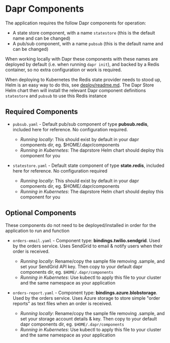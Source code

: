 # Dapr Components

The application requires the follow Dapr components for operation:

- A state store component, with a name `statestore` (this is the default name and can be changed)
- A pub/sub component, with a name `pubsub` (this is the default name and can be changed)

When working locally with Dapr these components with these names are deployed by default (i.e. when running `dapr init`), and backed by a Redis container, so no extra configuration or work is required.

When deploying to Kubernetes the Redis state provider needs to stood up, Helm is an easy way to do this, see [deploy/readme.md](../deploy/readme.md). The Dapr Store Helm chart then will install the relevant Dapr component definitions `statestore` and `pubsub` to use this Redis instance

## Required Components

- `pubsub.yaml` - Default pub/sub component of type **pubsub.redis**, included here for reference. No configuration required.

  - _Running locally_: This should exist by default in your dapr components dir, eg. $HOME/.dapr/components
  - _Running in Kubernetes_: The daprstore Helm chart should deploy this component for you

- `statestore.yaml` - Default state component of type **state.redis**, included here for reference. No configuration required

  - _Running locally_: This should exist by default in your dapr components dir, eg. $HOME/.dapr/components
  - _Running in Kubernetes_: The daprstore Helm chart should deploy this component for you

## Optional Components

These components do not need to be deployed/installed in order for the application to run and function

- `orders-email.yaml` - Component type: **bindings.twilio.sendgrid**. Used by the orders service. Uses SendGrid to email & notify users when their order is received.

  - _Running locally_: Rename/copy the sample file removing .sample, and set your SendGrid API key. Then copy to your default dapr components dir, eg. `$HOME/.dapr/components`
  - _Running in Kubernetes_: Use kubectl to apply this file to your cluster and the same namespace as your application

- `orders-report.yaml` - Component type: **bindings.azure.blobstorage**. Used by the orders service. Uses Azure storage to store simple "order reports" as text files when an order is received.
  - _Running locally_: Rename/copy the sample file removing .sample, and set your storage account details & key. Then copy to your default dapr components dir, eg. `$HOME/.dapr/components`
  - _Running in Kubernetes_: Use kubectl to apply this file to your cluster and the same namespace as your application
